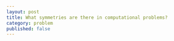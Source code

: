 ```yaml
---
layout: post
title: What symmetries are there in computational problems?
category: problem
published: false
---
```


